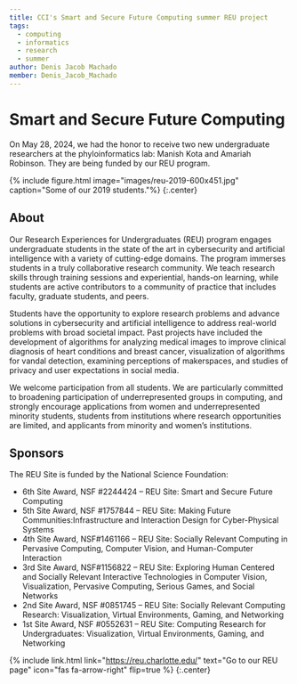 ```yaml
---
title: CCI's Smart and Secure Future Computing summer REU project
tags:
  - computing
  - informatics
  - research
  - summer
author: Denis Jacob Machado
member: Denis_Jacob_Machado
---
```


# Smart and Secure Future Computing

On May 28, 2024, we had the honor to receive two new undergraduate researchers at the phyloinformatics lab: Manish Kota and Amariah Robinson. They are being funded by our REU program.

{% include figure.html image="images/reu-2019-600x451.jpg" caption="Some of our 2019 students."%}
{:.center}

## About

Our Research Experiences for Undergraduates (REU) program engages undergraduate students in the state of the art in cybersecurity and artificial intelligence with a variety of cutting-edge domains. The program immerses students in a truly collaborative research community. We teach research skills through training sessions and experiential, hands-on learning, while students are active contributors to a community of practice that includes faculty, graduate students, and peers.

Students have the opportunity to explore research problems and advance solutions in cybersecurity and artificial intelligence to address real-world problems with broad societal impact. Past projects have included the development of algorithms for analyzing medical images to improve clinical diagnosis of heart conditions and breast cancer, visualization of algorithms for vandal detection, examining perceptions of makerspaces, and studies of privacy and user expectations in social media.

We welcome participation from all students. We are particularly committed to broadening participation of underrepresented groups in computing, and strongly encourage applications from women and underrepresented minority students, students from institutions where research opportunities are limited, and applicants from minority and women’s institutions.

## Sponsors

The REU Site is funded by the National Science Foundation:

- 6th Site Award, NSF #2244424 –  REU Site: Smart and Secure Future Computing
- 5th Site Award, NSF #1757844 – REU Site: Making Future Communities:Infrastructure and Interaction Design for Cyber-Physical Systems
- 4th Site Award, NSF#1461166 – REU Site: Socially Relevant Computing in Pervasive Computing, Computer Vision, and Human-Computer Interaction
- 3rd Site Award, NSF#1156822 – REU Site: Exploring Human Centered and Socially Relevant Interactive Technologies in Computer Vision, Visualization, Pervasive Computing, Serious Games, and Social Networks
- 2nd Site Award, NSF #0851745 – REU Site: Socially Relevant Computing Research: Visualization, Virtual Environments, Gaming, and Networking
- 1st Site Award, NSF #0552631 – REU Site: Computing Research for Undergraduates: Visualization, Virtual Environments, Gaming, and Networking

{% include link.html link="https://reu.charlotte.edu/" text="Go to our REU page" icon="fas fa-arrow-right" flip=true %}
{:.center}
